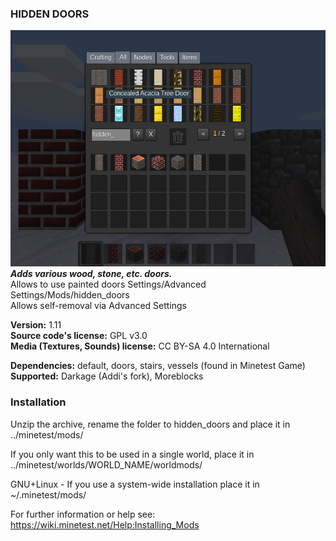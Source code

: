 ### HIDDEN DOORS
![Hidden Doors' screenshot](screenshot.png)  
**_Adds various wood, stone, etc. doors._**  
Allows to use painted doors Settings/Advanced Settings/Mods/hidden_doors  
Allows self-removal via Advanced Settings

**Version:** 1.11  
**Source code's license:** GPL v3.0  
**Media (Textures, Sounds) license:** CC BY-SA 4.0 International

**Dependencies:** default, doors, stairs, vessels (found in Minetest Game)  
**Supported:** Darkage (Addi's fork), Moreblocks


### Installation

Unzip the archive, rename the folder to hidden_doors and place it in  
../minetest/mods/

If you only want this to be used in a single world, place it in  
../minetest/worlds/WORLD_NAME/worldmods/

GNU+Linux - If you use a system-wide installation place it in  
~/.minetest/mods/

For further information or help see:  
https://wiki.minetest.net/Help:Installing_Mods
